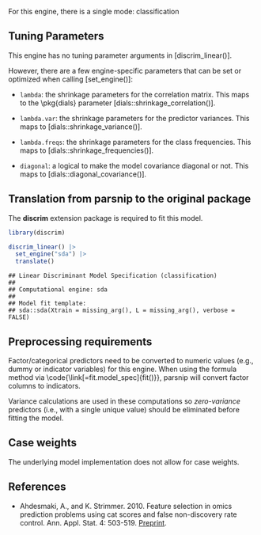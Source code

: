 


For this engine, there is a single mode: classification

## Tuning Parameters

This engine has no tuning parameter arguments in [discrim_linear()]. 

However, there are a few engine-specific parameters that can be set or optimized when calling [set_engine()]:

* `lambda`: the shrinkage parameters for the correlation matrix. This maps to the \pkg{dials} parameter [dials::shrinkage_correlation()].

* `lambda.var`: the shrinkage parameters for the predictor variances. This maps to [dials::shrinkage_variance()].

* `lambda.freqs`: the shrinkage parameters for the class frequencies. This maps to [dials::shrinkage_frequencies()].

* `diagonal`: a logical to make the model covariance diagonal or not. This maps to [dials::diagonal_covariance()].

## Translation from parsnip to the original package

The **discrim** extension package is required to fit this model.


``` r
library(discrim)

discrim_linear() |> 
  set_engine("sda") |> 
  translate()
```

```
## Linear Discriminant Model Specification (classification)
## 
## Computational engine: sda 
## 
## Model fit template:
## sda::sda(Xtrain = missing_arg(), L = missing_arg(), verbose = FALSE)
```

## Preprocessing requirements


Factor/categorical predictors need to be converted to numeric values (e.g., dummy or indicator variables) for this engine. When using the formula method via \\code{\\link[=fit.model_spec]{fit()}}, parsnip will convert factor columns to indicators.


Variance calculations are used in these computations so _zero-variance_ predictors (i.e., with a single unique value) should be eliminated before fitting the model. 



## Case weights


The underlying model implementation does not allow for case weights. 

## References

 - Ahdesmaki, A., and K. Strimmer. 2010. Feature selection in omics prediction problems using cat scores and false non-discovery rate control. Ann. Appl. Stat. 4: 503-519. [Preprint](https://arxiv.org/abs/0903.2003).
